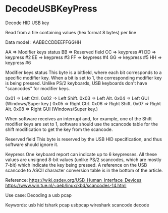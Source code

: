 # DecodeUSBKeyPress

Decode HID USB key

Read from a file containing values (hex format 8 bytes) per line

Data model :
AABBCCDDEEFFGGHH

AA => Modifier keys status
BB => Reserved field
CC => keypress #1
DD => keypress #2
EE => keypress #3
FF => keypress #4
GG => keypress #5
HH => keypress #6

Modifier keys status
This byte is a bitfield, where each bit corresponds to a specific modifier key. When a bit is set to 1, the corresponding modifier key is being pressed. Unlike PS/2 keyboards, USB keyboards don't have "scancodes" for modifier keys. 

0x01 => Left Ctrl.
0x02 => Left Shift.
0x03 => Left Alt.
0x04 => Left GUI (Windows/Super key.)
0x05 => Right Ctrl.
0x06 => Right Shift.
0x07 => Right Alt.
0x08 => Right GUI (Windows/Super key.) 

When software receives an interrupt and, for example, one of the Shift modifier keys are set to 1, software should use the scancode table for the shift modification to get the key from the scancode. 

Reserved field
This byte is reserved by the USB HID specification, and thus software should ignore it. 

Keypress
One keyboard report can indicate up to 6 keypresses. All these values are unsigned 8-bit values (unlike PS/2 scancodes, which are mostly 7-bit) which indicate the key being pressed. A reference on the USB scancode to ASCII character conversion table is in the bottom of the article. 

Reference:
https://wiki.osdev.org/USB_Human_Interface_Devices
https://www.win.tue.nl/~aeb/linux/kbd/scancodes-14.html

Use case:
Decoding a usb pcap

Keywords: usb hid tshark pcap usbpcap wireshark scancode decode
